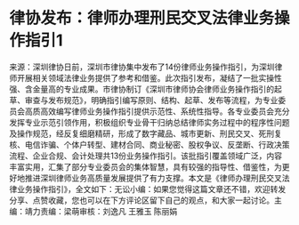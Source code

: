 # 律协发布：律师办理刑民交叉法律业务操作指引1

来源：深圳律协日前，深圳市律协集中发布了14份律师业务操作指引，为深圳律师开展相关领域法律业务提供了参考和借鉴。此次指引发布，凝结了一批实操性强、含金量高的专业成果。市律协制订《深圳市律师协会律师业务操作指引的起草、审查与发布规范》，明确指引编写原则、结构、起草、发布等流程，为专业委员会高质高效编写律师业务操作指引提供示范性、系统性指导。各专业委员会充分发挥专业示范引领作用，积极组织专业骨干归纳总结律师实务过程中的程序性问题及操作规范，经反复细磨精研，形成了数字藏品、城市更新、刑民交叉、死刑复核、电信诈骗、个体户转型、建材合同、商业秘密、股权争议、反垄断、行政决策流程、企业合规、会计处理共13份业务操作指引。该批指引覆盖领域广泛，内容丰富实用，汇集了部分专业委员会的集体智慧，具有较强的指导性、借鉴性，为更好地推进深圳律师业务高质量发展提供了有力支撑。本文是《律师办理刑民交叉法律业务操作指引》，全文如下：无讼小编：如果您觉得这篇文章还不错，欢迎转发分享、点赞收藏，您也可以在下方评论区留下自己的观点，和大家一起讨论。主编：靖力责编：梁萌审核：刘逸凡 王雅玉 陈丽娟

